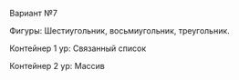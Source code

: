 
Вариант №7

Фигуры: Шестиугольник, восьмиугольник, треугольник.

Контейнер 1 ур: Связанный список

Контейнер 2 ур: Массив
